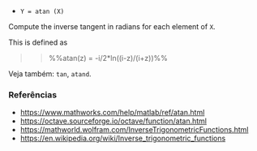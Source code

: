 * `Y = atan (X)`

Compute the inverse tangent in radians for each element of `X`.

This is defined as

>> %%atan(z) = -i/2*ln((i-z)/(i+z))%%

Veja também: `tan`, `atand`.

### Referências

* https://www.mathworks.com/help/matlab/ref/atan.html
* https://octave.sourceforge.io/octave/function/atan.html
* https://mathworld.wolfram.com/InverseTrigonometricFunctions.html
* https://en.wikipedia.org/wiki/Inverse_trigonometric_functions
